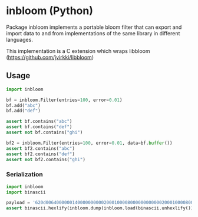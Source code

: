 # inbloom (Python)

Package inbloom implements a portable bloom filter that can export and import
data to and from implementations of the same library in different languages.

This implementation is a C extension which wraps libbloom (https://github.com/jvirkki/libbloom)

## Usage

```python
import inbloom

bf = inbloom.Filter(entries=100, error=0.01)
bf.add("abc")
bf.add("def")

assert bf.contains("abc")
assert bf.contains("def")
assert not bf.contains("ghi")

bf2 = inbloom.Filter(entries=100, error=0.01, data=bf.buffer())
assert bf2.contains("abc")
assert bf2.contains("def")
assert not bf2.contains("ghi")
```

### Serialization

```python
import inbloom
import binascii

payload = '620d006400000014000000000020001000080000000000002000100008000400'
assert binascii.hexlify(inbloom.dump(inbloom.load(binascii.unhexlify()))) == payload
```
